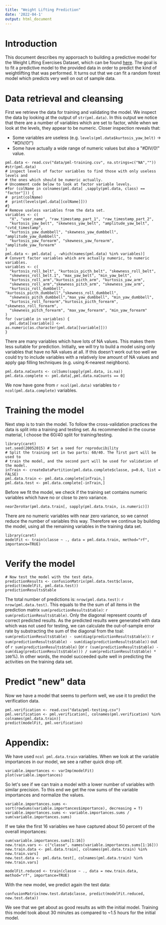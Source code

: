 ```yaml
---
title: "Weight Lifting Prediction"
date: '2022-04-1'
output: html_document
---
```


# Introduction

This document describes my apporoach to building a predictive model for the Weight Lifting Exercises Dataset, which can be found [here](http://groupware.les.inf.puc-rio.br/har).
The goal is to fit a predictive model to the provided data in order to predict the kind of weightlifting that was performed.
It turns out that we can fit a random forest model which predicts very well on out of sample data.

# Data retrieval and cleansing

First we retrieve the data for training and validating the model. 
We inspect the data by looking at the output of `str(pml.data)`.
In this output we notice that there are a number of variables which are set to factor, while when we look at the levels, they appear to be numeric.
Closer inspection reveals that:

* Some variables are useless (e.g. `levels(pml.data$kurtosis_yaw_belt)` -> "#DIV/0!")
* Some have actually a wide range of numeric values but also a "#DIV/0!" value.

```{r warning=FALSE, cache=TRUE}
pml.data <- read.csv("data/pml-training.csv", na.strings=c("NA",""))
#str(pml.data)
# inspect levels of factor variables to find those with only useless levels and
# the ones which should be numeric actually.
# Uncomment code below to look at factor variable levels.
#for (colName in colnames(pml.data[ ,sapply(pml.data, class) == "factor"])) {
#  print(colName)
#  print(levels(pml.data[[colName]]))
#}
# Remove useless variables from the data set.
variables <- c(
  "X", "user_name", "raw_timestamp_part_1", "raw_timestamp_part_2",
  "kurtosis_yaw_belt", "skewness_yaw_belt", "amplitude_yaw_belt", "cvtd_timestamp",
  "kurtosis_yaw_dumbbell", "skewness_yaw_dumbbell", "amplitude_yaw_dumbbell",
  "kurtosis_yaw_forearm", "skewness_yaw_forearm", "amplitude_yaw_forearm"
)
pml.data <- pml.data[ , -which(names(pml.data) %in% variables)]
# Convert factor variables which are actually numeric, to numeric variables.
variables <- c(
  "kurtosis_roll_belt", "kurtosis_picth_belt", "skewness_roll_belt",
  "skewness_roll_belt.1", "max_yaw_belt", "min_yaw_belt",
  "kurtosis_roll_arm","kurtosis_picth_arm", "kurtosis_yaw_arm",
  "skewness_roll_arm","skewness_pitch_arm", "skewness_yaw_arm",
  "kurtosis_roll_dumbbell", "kurtosis_picth_dumbbell","skewness_roll_dumbbell",
  "skewness_pitch_dumbbell","max_yaw_dumbbell", "min_yaw_dumbbell",
  "kurtosis_roll_forearm","kurtosis_picth_forearm", "skewness_roll_forearm",
  "skewness_pitch_forearm", "max_yaw_forearm", "min_yaw_forearm"
)
for (variable in variables) {
  pml.data[[variable]] <- as.numeric(as.character(pml.data[[variable]]))
}
```

There are many variables which have lots of NA values.
This makes them less suitable for prediction.
Initially, we will try to build a model using only variables that have no NA values at all.
If this doesn't work out too well we could try to include variables with a relatively low amount of NA values and apply gap filling techniques (e.g. using K-nearest neighbors).

```{r cache=TRUE}
pml.data.naCounts <- colSums(sapply(pml.data, is.na))
pml.data.complete <- pml.data[,pml.data.naCounts == 0]
```

We now have gone from `r ncol(pml.data)` variables to `r ncol(pml.data.complete)` variables.

# Training the model

Next step is to train the model.
To follow the cross-validation practices the data is split into a training and testing set.
As recommended in the course material, I choose the 60/40 split for training/testing.

```{r cache=TRUE}
library(caret)
set.seed(20052015) # Set a seed for reproducibility
# Split the training set in two parts: 60/40. The first part will be used to
# train the model, and the second part will be used for validation of the model.
inTrain <- createDataPartition(pml.data.complete$classe, p=0.6, list = FALSE)
pml.data.train <- pml.data.complete[inTrain,]
pml.data.test <- pml.data.complete[-inTrain,]
```

Before we fit the model, we check if the training set contains numeric variables which have no or close to zero variance.

```{r cache=TRUE}
nearZeroVar(pml.data.train[, sapply(pml.data.train, is.numeric)])
```

There are no numeric variables with near zero variance, so we cannot reduce the number of variables this way.
Therefore we continue by building the model, using all the remaining variables in the training data set.

```{r cache=TRUE}
library(caret)
modelFit <- train(classe ~ ., data = pml.data.train, method="rf", importance=TRUE)
```

# Verify the model

```{r cache=TRUE}
# Now test the model with the test data.
predictionResults <- confusionMatrix(pml.data.test$classe, predict(modelFit, pml.data.test))
predictionResults$table
```

The total number of predictions is: `nrow(pml.data.test)`: `r nrow(pml.data.test)`.
This equals to the the sum of all items in the prediction matrix `sum(predictionResults$table)`: `r sum(predictionResults$table)`.
Only the diagonal represent counts of correct predicted results.
As the predicted results were generated with data which was not used for testing, we can calculate the out-of-sample error rate by substracting the sum of the diagonal from the toal: `sum(predictionResults$table) - sum(diag(predictionResults$table))`: `r sum(predictionResults$table) - sum(diag(predictionResults$table))` out of `r sum(predictionResults$table)` (or `r (sum(predictionResults$table) - sum(diag(predictionResults$table))) / sum(predictionResults$table) * 100`%).
In other words, the model succeeded quite well in predicting the activities on the training data set.


# Predict "new" data

Now we have a model that seems to perform well, we use it to predict the verification data.

```{r cache=TRUE}
pml.verification <- read.csv("data/pml-testing.csv")
pml.verification <- pml.verification[, colnames(pml.verification) %in% colnames(pml.data.train)]
predict(modelFit, pml.verification)
```

# Appendix: 

We have used `ncol pml.data.train` variables.
When we look at the variable importances in our model, we see a rather quick drop off.

```{r cache=TRUE}
variable.importances <- varImp(modelFit)
plot(variable.importances)
```

So let's see if we can train a model with a lower number of variables with similar precision.
To this end we get the row sums of the variable importances and normalize the values.

```{r cache=TRUE}
variable.importances.sums <- sort(rowSums(variable.importances$importance), decreasing = T)
variable.importances.sums <- variable.importances.sums / sum(variable.importances.sums)
```
If we take the first 16 variables we have captured about 50 percent of the overall importances:

```{r cache=TRUE}
sum(variable.importances.sums[1:16])
new.train.vars <- c("classe", names(variable.importances.sums[1:16]))
new.train.data <- pml.data.train[, colnames(pml.data.train) %in% new.train.vars]
new.test.data <- pml.data.test[, colnames(pml.data.train) %in% new.train.vars]
```

```{r cache=TRUE}
modelFit.reduced <- train(classe ~ ., data = new.train.data, method="rf", importance=TRUE)
```

With the new model, we predict again the test data:

```{r cache=TRUE}
confusionMatrix(new.test.data$classe, predict(modelFit.reduced, new.test.data))
```
We see that we get about as good results as with the initial model.
Training this model took about 30 minutes as compared to ~1.5 hours for the initial model.
